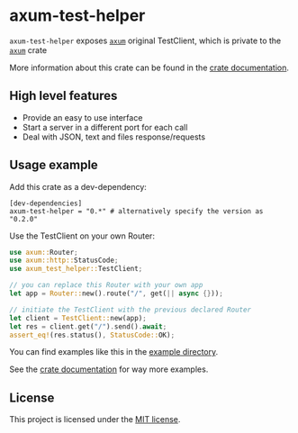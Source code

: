 # axum-test-helper

`axum-test-helper` exposes [`axum`] original TestClient, which is private to the [`axum`] crate

More information about this crate can be found in the [crate documentation][docs].

## High level features

- Provide an easy to use interface
- Start a server in a different port for each call
- Deal with JSON, text and files response/requests

## Usage example

Add this crate as a dev-dependency:

```
[dev-dependencies]
axum-test-helper = "0.*" # alternatively specify the version as "0.2.0"
```

Use the TestClient on your own Router:

```rust
use axum::Router;
use axum::http::StatusCode;
use axum_test_helper::TestClient;

// you can replace this Router with your own app
let app = Router::new().route("/", get(|| async {}));

// initiate the TestClient with the previous declared Router
let client = TestClient::new(app);
let res = client.get("/").send().await;
assert_eq!(res.status(), StatusCode::OK);
```

You can find examples like this in
the [example directory][examples].

See the [crate documentation][docs] for way more examples.

## License

This project is licensed under the [MIT license][license].

[`axum`]: https://github.com/tokio-rs/axum/blob/405e3f8c44ce76c3922fa25db13491ea375c3e8e/axum/src/test_helpers/test_client.rs
[examples]: https://github.com/cloudwalk/axum-test-helper/tree/main/examples
[docs]: https://docs.rs/axum-test-helper
[license]: https://github.com/cloudwalk/axum-test-helper/blob/main/LICENSE
